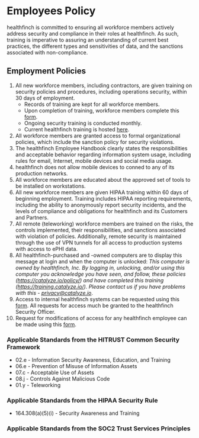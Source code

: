 # Employees Policy

healthfinch is committed to ensuring all workforce members actively address security and compliance in their roles at healthfinch. As such, training is imperative to assuring an understanding of current best practices, the different types and sensitivities of data, and the sanctions associated with non-compliance.

## Employment Policies

1. All new workforce members, including contractors, are given training on security policies and procedures, including operations security, within 30 days of employment.
	* Records of training are kept for all workforce members.
	* Upon completion of training, workforce members complete this [form](https://docs.google.com/a/catalyze.io/forms/d/1bmEK3TidACj6ForBqGMaINPjIckv9ht28rtkGEQsBGs/viewform?usp=send_form).
	* Ongoing security training is conducted monthly.
	* Current healthfinch training is hosted [here](https://training.catalyze.io/).
2. All workforce members are granted access to formal organizational policies, which include the sanction policy for security violations.
3. The healthfinch Employee Handbook clearly states the responsibilities and acceptable behavior regarding information system usage, including rules for email, Internet, mobile devices and social media usage.
4. healthfinch does not allow mobile devices to conned to any of its production networks. 
5. All workforce members are educated about the approved set of tools to be installed on workstations.
6. All new workforce members are given HIPAA training within 60 days of beginning employment. Training includes HIPAA reporting requirements, including the ability to anonymously report security incidents, and the levels of compliance and obligations for healthfinch and its Customers and Partners.
7. All remote (teleworking) workforce members are trained on the risks, the controls implemented, their responsibilities, and sanctions associated with violation of policies. Additionally, remote security is maintained through the use of VPN tunnels for all access to production systems with access to ePHI data.
8. All healthfinch-purchased and -owned computers are to display this message at login and when the computer is unlocked: *This computer is owned by healthfinch, Inc. By logging in, unlocking, and/or using this computer you acknowledge you have seen, and follow, these policies (https://catalyze.io/policy/) and have completed this training (https://training.catalyze.io/). Please contact us if you have problems with this - privacy@catalyze.io*. 
9. Access to internal healthfinch systems can be requested using this [form](https://docs.google.com/a/catalyze.io/forms/d/1RaDg2rsmwY0l_fu2EFDVm7acLXejk_6EVIj62fVK-o0/viewform). All requests for access much be granted to the healthfinch Security Officer. 
10. Request for modifications of access for any healthfinch employee can be made using  this [form](https://docs.google.com/a/catalyze.io/forms/d/1ySICzCyEEdNqxHHErjlJqREBijwxs9z72L-rWXrxkm0/viewform).

### Applicable Standards from the HITRUST Common Security Framework

* 02.e - Information Security Awareness, Education, and Training
* 06.e - Prevention of Misuse of Information Assets
* 07.c - Acceptable Use of Assets
* 08.j - Controls Against Malicious Code
* 01.y - Teleworking

### Applicable Standards from the HIPAA Security Rule

* 164.308(a)(5)(i) - Security Awareness and Training

### Applicable Standards from the SOC2 Trust Services Principles
